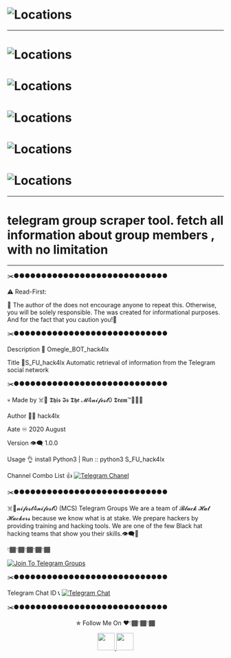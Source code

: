 # ![Locations](https://github.com/attakercyebr/haxk4lx_toolkit/blob/master/levlogo.png) 

**********************************************************

# ![Locations](https://github.com/attakercyebr/S_FU_hack4lx/blob/master/1.png) 

# ![Locations](https://github.com/attakercyebr/S_FU_hack4lx/blob/master/2.png) 

# ![Locations](https://github.com/attakercyebr/S_FU_hack4lx/blob/master/3.png) 

# ![Locations](https://github.com/attakercyebr/S_FU_hack4lx/blob/master/4.png) 

# ![Locations](https://github.com/attakercyebr/S_FU_hack4lx/blob/master/5.png)


**********************************************************


# telegram group scraper tool. fetch all information about group members , with no limitation


**********************************************************


✂️●●●●●●●●●●●●●●●●●●●●●●●●●●●●

⚠️  Read-First:

🔞 The author of the does not encourage anyone to repeat this. Otherwise, you will be solely responsible. The was created for informational purposes. And for the fact that you caution you!🙏

✂️●●●●●●●●●●●●●●●●●●●●●●●●●●●●

  Description 👀 Omegle_BOT_hack4lx

  Title 📌S_FU_hack4lx  Automatic retrieval of information from the Telegram social network

✂️●●●●●●●●●●●●●●●●●●●●●●●●●●●●

💀 Made by ☠️👊 𝕿𝖍𝖎𝖘 𝕴𝖘 𝕿𝖍𝖊 𝓜4𝓷𝓲𝓯𝓮𝓼𝓽0 𝕿𝖊𝖆𝖒™💪🏴‍☠️

  Author 🏴‍☠️ hack4lx

  Aate ♾ 2020 August

  Version 👁‍🗨 1.0.0

  Usage 👌    install Python3 |  Run :: python3 S_FU_hack4lx

  Channel  Combo List 👍  [![Telegram Chanel](https://img.shields.io/badge/chat%20on-Telegram-blue.svg)](https://t.me/hack4lxCombo)


✂️●●●●●●●●●●●●●●●●●●●●●●●●●●●●

☠️👊𝓷𝓲𝓯𝓮𝓼𝓽4𝓷𝓲𝓯𝓮𝓼𝓽0 (MCS) Telegram Groups We are a team of  𝓑𝓵𝓪𝓬𝓴  𝓗𝓪𝓽  𝓗𝓪𝓬𝓴𝓮𝓻𝓼  because we know what is at stake. We prepare hackers by providing training and hacking tools. We are one of the few Black hat hacking teams that show you their skills.👁‍🗨💪

👇🏾👇🏾👇🏾👇🏾👇🏾

[![Join To Telegram Groups](https://img.shields.io/badge/chat%20on-Telegram-blue.svg)](https://t.me/M4nifest0)

✂️●●●●●●●●●●●●●●●●●●●●●●●●●●●●

Telegram Chat ID 📞 [![Telegram Chat](https://img.shields.io/badge/chat%20on-Telegram-blue.svg)](https://t.me/hack4lx)

✂️●●●●●●●●●●●●●●●●●●●●●●●●●●●●

<p align="center">
  ✯ Follow Me On ♥️👇🏾👇🏾👇🏾
</p>
<p align="center">
  <a href="https://www.youtube.com/channel/UC73xXDVwfS8mE4ExtOg63sw/videos?view_as=subscriber">
    <img src="https://encrypted-tbn0.gstatic.com/images?q=tbn:ANd9GcQIe0KA-4U2wilfj3CwcetOZYjaXr_C6bh5b9Xp3eDfeATwkhn82b70ELBt&s" width="40" height="40">
  </a>
  <a href="https://t.me/M4nifest0">
    <img src="https://encrypted-tbn0.gstatic.com/images?q=tbn:ANd9GcRnOo5m2bMLsKVd9-ZjGf0xl0SAVqj9Fgxvu89_iu24qUcWQJ-X_1lvI5yOIA&s" width="40" height="40">
</p>


